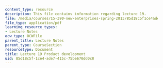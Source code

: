 ```yaml
---
content_type: resource
description: This file contains information regarding lecture 19.
file: /media/courses/15-390-new-enterprises-spring-2013/85d18c5f1ce4ade7415c75be670dd0c0_MIT15_390S13_lec19.pdf
file_type: application/pdf
learning_resource_types:
- Lecture Notes
ocw_type: OCWFile
parent_title: Lecture Notes
parent_type: CourseSection
resourcetype: Document
title: Lecture 19 Product development
uid: 85d18c5f-1ce4-ade7-415c-75be670dd0c0
---
```

